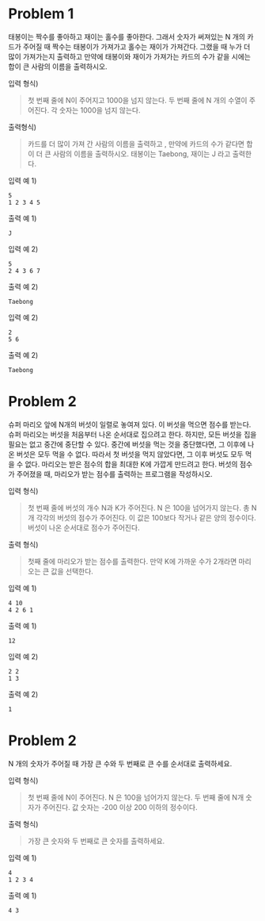# Problem 1

태봉이는 짝수를 좋아하고 재이는 홀수를 좋아한다. 그래서 숫자가 써져있는 N 개의 카드가 주어질 때 짝수는 태봉이가 가져가고 홀수는 재이가 가져간다. 그랬을 때 누가 더 많이 가져가는지 출력하고 만약에 태봉이와 재이가 가져가는 카드의 수가 같을 시에는 합이 큰 사람의 이름을 출력하시오.

입력 형식)

> 첫 번째 줄에 N이 주어지고 1000을 넘지 않는다.
> 두 번째 줄에 N 개의 수열이 주어진다. 각 숫자는 1000을 넘지 않는다.

출력형식)

> 카드를 더 많이 가져 간 사람의 이름을 출력하고 , 만약에 카드의 수가 같다면 합이 더 큰 사람의 이름을 출력하시오. 태봉이는 Taebong, 재이는 J 라고 출력한다.

입력 예 1)

```
5
1 2 3 4 5
```

출력 예 1)

```
J
```

입력 예 2)

```
5
2 4 3 6 7
```

출력 예 2)

```
Taebong
```

입력 예 2)

```
2
5 6
```

출력 예 2)

```
Taebong
```

# Problem 2

슈퍼 마리오 앞에 N개의 버섯이 일렬로 놓여져 있다. 이 버섯을 먹으면 점수를 받는다.
슈퍼 마리오는 버섯을 처음부터 나온 순서대로 집으려고 한다. 하지만, 모든 버섯을 집을 필요는 없고 중간에 중단할 수 있다.
중간에 버섯을 먹는 것을 중단했다면, 그 이후에 나온 버섯은 모두 먹을 수 없다. 따라서 첫 버섯을 먹지 않았다면, 그 이후 버섯도 모두 먹을 수 없다.
마리오는 받은 점수의 합을 최대한 K에 가깝게 만드려고 한다.
버섯의 점수가 주어졌을 때, 마리오가 받는 점수를 출력하는 프로그램을 작성하시오.

입력 형식)

> 첫 번째 줄에 버섯의 개수 N과 K가 주어진다. N 은 100을 넘어가지 않는다.
> 총 N개 각각의 버섯의 점수가 주어진다. 이 값은 100보다 작거나 같은 양의 정수이다.
> 버섯이 나온 순서대로 점수가 주어진다.

출력 형식)

> 첫째 줄에 마리오가 받는 점수를 출력한다. 만약 K에 가까운 수가 2개라면 마리오는 큰 값을 선택한다.

입력 예 1)

```
4 10
4 2 6 1
```

출력 예 1)

```
12
```

입력 예 2)

```
2 2
1 3
```

출력 예 2)

```
1
```

# Problem 2

N 개의 숫자가 주어질 때 가장 큰 수와 두 번째로 큰 수를 순서대로 출력하세요.

입력 형식)

> 첫 번째 줄에 N이 주어진다. N 은 100을 넘어가지 않는다.
> 두 번째 줄에 N개 숫자가 주어진다. 값 숫자는 -200 이상 200 이하의 정수이다.

출력 형식)

> 가장 큰 숫자와 두 번째로 큰 숫자를 출력하세요.

입력 예 1)

```
4
1 2 3 4
```

출력 예 1)

```
4 3
```
